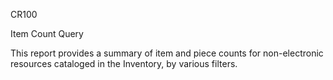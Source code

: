 CR100

Item Count Query

This report provides a summary of item and piece counts for non-electronic resources cataloged in the Inventory, by various filters.

